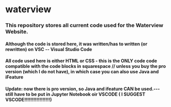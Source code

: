 # waterview

### This repository stores all current code used for the Waterview Website.
#### Although the code is stored here, it was written/has to written (or rewritten) on VSC -- Visual Studio Code
#### All code used here is either HTML or CSS - this is the ONLY code code compatible with the code blocks in squarespace // unless you buy the pro version (which I do not have), in which case you can also use Java and iFeature
#### Update: now there is pro version, so Java and ifeature CAN be used.--- still have to be put in Jupyter Notebook oir VSCODE ( I SUGGEST VSCODE!!!!!!!!!!!!!!!!!) 
